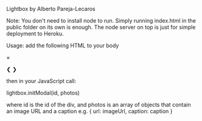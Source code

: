 Lightbox by Alberto Pareja-Lecaros

Note: You don't need to install node to run. Simply running index.html in the public folder on its own is enough. The node server on top is just for simple deployment to Heroku.

Usage: add the following HTML to your body

<div id="id" class="modal">
  <span class="close cursor" onclick="lightbox.closeModal()">&times;</span>
  <div class="modal-content">
    <div class="caption-container">
      <p class="caption"></p>
    </div>
    <div class="photo">
    	<img src="" align="middle">
    </div>
    <a class="prev" onclick="lightbox.plusSlides(-1)">&#10094;</a>
    <a class="next" onclick="lightbox.plusSlides(1)">&#10095;</a>
  </div>
</div>

then in your JavaScript call:

lightbox.initModal(id, photos)

where id is the id of the div, and photos is an array of objects
that contain an image URL and a caption
e.g.
	{
		url: imageUrl,
		caption: caption
	}